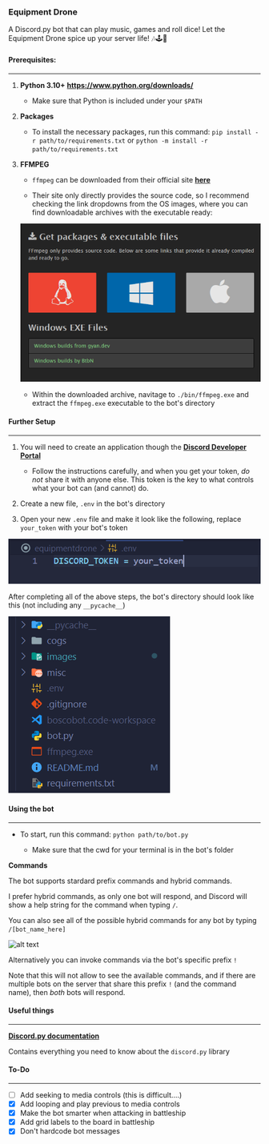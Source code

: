 ### **Equipment Drone**
A Discord.py bot that can play music, games and roll dice! Let the Equipment Drone spice up your server life! 🎶🕹️🪩



#### Prerequisites:
-------------------

1. **Python 3.10+** **https://www.python.org/downloads/**

    * Make sure that Python is included under your `$PATH`

2. **Packages**
    * To install the necessary packages,
    run this command:
    `pip install -r path/to/requirements.txt` or
    `python -m install -r path/to/requirements.txt`

3. **FFMPEG**
    * `ffmpeg` can be downloaded from their official site **[here](https://ffmpeg.org/download.html)**

    * Their site only directly provides the source code, so I recommend checking the link dropdowns from the OS images, where you can find downloadable archives with the executable ready:

    ![alt text](/images/ffmpeg.png)

    * Within the downloaded archive, navitage to `./bin/ffmpeg.exe` and extract the `ffmpeg.exe` executable to the bot's directory


#### Further Setup
-------------------

1. You will need to create an application though the **[Discord Developer Portal](https://discordapp.com/developers/applications/me)**

    * Follow the instructions carefully, and when you get your token, *do not* share it with anyone else. This token is the key to what controls what your bot can (and cannot) do. 

2. Create a new file, `.env` in the bot's directory

3. Open your new `.env` file and make it look like the following, replace `your_token` with your bot's token

![alt text](/images/env.png)

After completing all of the above steps, the bot's directory should look like this (not including any `__pycache__`)

![alt text](/images/dir.png)


#### Using the bot
----------------------

* To start, run this command:
```python path/to/bot.py```

    * Make sure that the cwd for your terminal is in the bot's folder


**Commands**

The bot supports stardard prefix commands and hybrid commands.

I prefer hybrid commands, as only one bot will respond, and Discord will show a help string for the command when typing `/`.

You can also see all of the possible hybrid commands for any bot by typing `/[bot_name_here]`

![alt text](/images/all_slash.png)

Alternatively you can invoke commands via the bot's specific prefix `!`

Note that this will not allow to see the available commands, and if there are multiple bots on the server
that share this prefix `!` (and the command name), then *both* bots will respond.


#### Useful things
-------------------
**[Discord.py  documentation](https://discordpy.readthedocs.io/en/latest/)**

Contains everything you need to know about the `discord.py` library


#### To-Do
-----------
- [ ] Add seeking to media controls (this is difficult....)
- [X] Add looping and play previous to media controls
- [X] Make the bot smarter when attacking in battleship
- [X] Add grid labels to the board in battleship
- [X] Don't hardcode bot messages